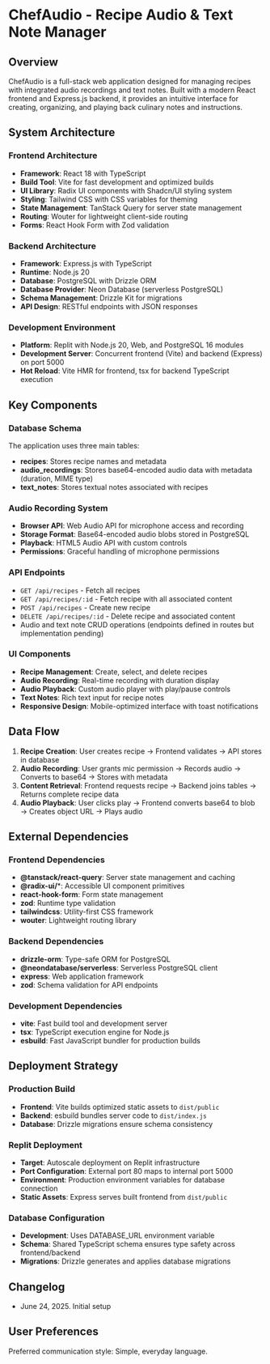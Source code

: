 # ChefAudio - Recipe Audio & Text Note Manager

## Overview

ChefAudio is a full-stack web application designed for managing recipes with integrated audio recordings and text notes. Built with a modern React frontend and Express.js backend, it provides an intuitive interface for creating, organizing, and playing back culinary notes and instructions.

## System Architecture

### Frontend Architecture
- **Framework**: React 18 with TypeScript
- **Build Tool**: Vite for fast development and optimized builds
- **UI Library**: Radix UI components with Shadcn/UI styling system
- **Styling**: Tailwind CSS with CSS variables for theming
- **State Management**: TanStack Query for server state management
- **Routing**: Wouter for lightweight client-side routing
- **Forms**: React Hook Form with Zod validation

### Backend Architecture
- **Framework**: Express.js with TypeScript
- **Runtime**: Node.js 20
- **Database**: PostgreSQL with Drizzle ORM
- **Database Provider**: Neon Database (serverless PostgreSQL)
- **Schema Management**: Drizzle Kit for migrations
- **API Design**: RESTful endpoints with JSON responses

### Development Environment
- **Platform**: Replit with Node.js 20, Web, and PostgreSQL 16 modules
- **Development Server**: Concurrent frontend (Vite) and backend (Express) on port 5000
- **Hot Reload**: Vite HMR for frontend, tsx for backend TypeScript execution

## Key Components

### Database Schema
The application uses three main tables:
- **recipes**: Stores recipe names and metadata
- **audio_recordings**: Stores base64-encoded audio data with metadata (duration, MIME type)
- **text_notes**: Stores textual notes associated with recipes

### Audio Recording System
- **Browser API**: Web Audio API for microphone access and recording
- **Storage Format**: Base64-encoded audio blobs stored in PostgreSQL
- **Playback**: HTML5 Audio API with custom controls
- **Permissions**: Graceful handling of microphone permissions

### API Endpoints
- `GET /api/recipes` - Fetch all recipes
- `GET /api/recipes/:id` - Fetch recipe with all associated content
- `POST /api/recipes` - Create new recipe
- `DELETE /api/recipes/:id` - Delete recipe and associated content
- Audio and text note CRUD operations (endpoints defined in routes but implementation pending)

### UI Components
- **Recipe Management**: Create, select, and delete recipes
- **Audio Recording**: Real-time recording with duration display
- **Audio Playback**: Custom audio player with play/pause controls
- **Text Notes**: Rich text input for recipe notes
- **Responsive Design**: Mobile-optimized interface with toast notifications

## Data Flow

1. **Recipe Creation**: User creates recipe → Frontend validates → API stores in database
2. **Audio Recording**: User grants mic permission → Records audio → Converts to base64 → Stores with metadata
3. **Content Retrieval**: Frontend requests recipe → Backend joins tables → Returns complete recipe data
4. **Audio Playback**: User clicks play → Frontend converts base64 to blob → Creates object URL → Plays audio

## External Dependencies

### Frontend Dependencies
- **@tanstack/react-query**: Server state management and caching
- **@radix-ui/***: Accessible UI component primitives
- **react-hook-form**: Form state management
- **zod**: Runtime type validation
- **tailwindcss**: Utility-first CSS framework
- **wouter**: Lightweight routing library

### Backend Dependencies
- **drizzle-orm**: Type-safe ORM for PostgreSQL
- **@neondatabase/serverless**: Serverless PostgreSQL client
- **express**: Web application framework
- **zod**: Schema validation for API endpoints

### Development Dependencies
- **vite**: Fast build tool and development server
- **tsx**: TypeScript execution engine for Node.js
- **esbuild**: Fast JavaScript bundler for production builds

## Deployment Strategy

### Production Build
- **Frontend**: Vite builds optimized static assets to `dist/public`
- **Backend**: esbuild bundles server code to `dist/index.js`
- **Database**: Drizzle migrations ensure schema consistency

### Replit Deployment
- **Target**: Autoscale deployment on Replit infrastructure
- **Port Configuration**: External port 80 maps to internal port 5000
- **Environment**: Production environment variables for database connection
- **Static Assets**: Express serves built frontend from `dist/public`

### Database Configuration
- **Development**: Uses DATABASE_URL environment variable
- **Schema**: Shared TypeScript schema ensures type safety across frontend/backend
- **Migrations**: Drizzle generates and applies database migrations

## Changelog
- June 24, 2025. Initial setup

## User Preferences

Preferred communication style: Simple, everyday language.